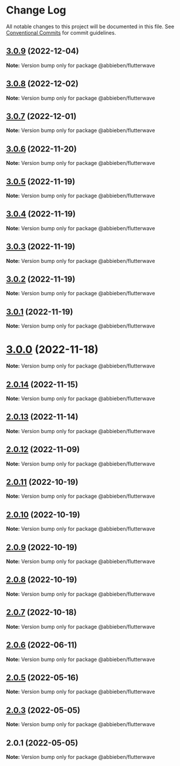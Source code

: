 # Change Log

All notable changes to this project will be documented in this file.
See [Conventional Commits](https://conventionalcommits.org) for commit guidelines.

## [3.0.9](https://github.com/abbieben07/flutterwave/compare/v3.0.8...v3.0.9) (2022-12-04)

**Note:** Version bump only for package @abbieben/flutterwave





## [3.0.8](https://github.com/abbieben07/flutterwave/compare/v3.0.7...v3.0.8) (2022-12-02)

**Note:** Version bump only for package @abbieben/flutterwave





## [3.0.7](https://github.com/abbieben07/flutterwave/compare/v3.0.6...v3.0.7) (2022-12-01)

**Note:** Version bump only for package @abbieben/flutterwave





## [3.0.6](https://github.com/abbieben07/flutterwave/compare/v3.0.5...v3.0.6) (2022-11-20)

**Note:** Version bump only for package @abbieben/flutterwave





## [3.0.5](https://github.com/abbieben07/flutterwave/compare/v3.0.4...v3.0.5) (2022-11-19)

**Note:** Version bump only for package @abbieben/flutterwave





## [3.0.4](https://github.com/abbieben07/flutterwave/compare/v3.0.3...v3.0.4) (2022-11-19)

**Note:** Version bump only for package @abbieben/flutterwave





## [3.0.3](https://github.com/abbieben07/flutterwave/compare/v3.0.2...v3.0.3) (2022-11-19)

**Note:** Version bump only for package @abbieben/flutterwave





## [3.0.2](https://github.com/abbieben07/flutterwave/compare/v3.0.1...v3.0.2) (2022-11-19)

**Note:** Version bump only for package @abbieben/flutterwave





## [3.0.1](https://github.com/abbieben07/flutterwave/compare/v3.0.0...v3.0.1) (2022-11-19)

**Note:** Version bump only for package @abbieben/flutterwave





# [3.0.0](https://github.com/abbieben07/flutterwave/compare/v2.0.14...v3.0.0) (2022-11-18)

**Note:** Version bump only for package @abbieben/flutterwave





## [2.0.14](https://github.com/abbieben07/flutterwave/compare/v2.0.13...v2.0.14) (2022-11-15)

**Note:** Version bump only for package @abbieben/flutterwave





## [2.0.13](https://github.com/abbieben07/flutterwave/compare/v2.0.12...v2.0.13) (2022-11-14)

**Note:** Version bump only for package @abbieben/flutterwave





## [2.0.12](https://github.com/abbieben07/flutterwave/compare/v2.0.11...v2.0.12) (2022-11-09)

**Note:** Version bump only for package @abbieben/flutterwave





## [2.0.11](https://github.com/abbieben07/flutterwave/compare/v2.0.10...v2.0.11) (2022-10-19)

**Note:** Version bump only for package @abbieben/flutterwave





## [2.0.10](https://github.com/abbieben07/flutterwave/compare/v2.0.9...v2.0.10) (2022-10-19)

**Note:** Version bump only for package @abbieben/flutterwave





## [2.0.9](https://github.com/abbieben07/flutterwave/compare/v2.0.8...v2.0.9) (2022-10-19)

**Note:** Version bump only for package @abbieben/flutterwave





## [2.0.8](https://github.com/abbieben07/flutterwave/compare/v2.0.7...v2.0.8) (2022-10-19)

**Note:** Version bump only for package @abbieben/flutterwave





## [2.0.7](https://github.com/abbieben07/flutterwave/compare/v2.0.6...v2.0.7) (2022-10-18)

**Note:** Version bump only for package @abbieben/flutterwave





## [2.0.6](https://github.com/abbieben07/flutterwave/compare/v2.0.5...v2.0.6) (2022-06-11)

**Note:** Version bump only for package @abbieben/flutterwave





## [2.0.5](https://github.com/abbieben07/flutterwave/compare/v2.0.3...v2.0.5) (2022-05-16)

**Note:** Version bump only for package @abbieben/flutterwave





## [2.0.3](https://github.com/abbieben07/flutterwave/compare/v2.0.1...v2.0.3) (2022-05-05)

**Note:** Version bump only for package @abbieben/flutterwave





## 2.0.1 (2022-05-05)

**Note:** Version bump only for package @abbieben/flutterwave
